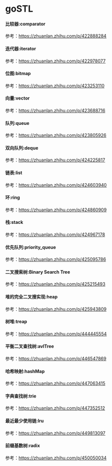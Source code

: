 # goSTL
#### 比较器:comparator
参考：https://zhuanlan.zhihu.com/p/422888284

#### 迭代器:iterator
参考：https://zhuanlan.zhihu.com/p/422978077

#### 位图:bitmap
参考：https://zhuanlan.zhihu.com/p/423253110

#### 向量:vector
参考：https://zhuanlan.zhihu.com/p/423688716

#### 队列:queue
参考：https://zhuanlan.zhihu.com/p/423805926

#### 双向队列:deque
参考：https://zhuanlan.zhihu.com/p/424225817

#### 链表:list
参考：https://zhuanlan.zhihu.com/p/424603940

#### 环:ring
参考：https://zhuanlan.zhihu.com/p/424860909

#### 栈:stack
参考：https://zhuanlan.zhihu.com/p/424967178

#### 优先队列:priority_queue
参考：https://zhuanlan.zhihu.com/p/425095786

#### 二叉搜索树:Binary Search Tree
参考：https://zhuanlan.zhihu.com/p/425215493

#### 堆的完全二叉搜实现:heap
参考：https://zhuanlan.zhihu.com/p/425943809

#### 树堆:treap
参考：https://zhuanlan.zhihu.com/p/444445554

#### 平衡二叉查找树:avlTree
参考：https://zhuanlan.zhihu.com/p/446547869

#### 哈希映射:hashMap
参考：https://zhuanlan.zhihu.com/p/447063415

#### 字典查找树:trie
参考：https://zhuanlan.zhihu.com/p/447352512

#### 最近最少使用链:lru
参考：https://zhuanlan.zhihu.com/p/449813097

#### 前缀基数树:radix
参考：https://zhuanlan.zhihu.com/p/450050034


